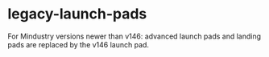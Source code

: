 # legacy-launch-pads
For Mindustry versions newer than v146: advanced launch pads and landing pads are replaced by the v146 launch pad. 
